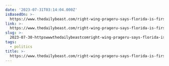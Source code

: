 ```yaml
---
date: '2023-07-31T03:14:04.000Z'
isBasedOn: >-
  https://www.thedailybeast.com/right-wing-prageru-says-florida-is-first-state-to-permit-its-curriculum-in-schools?ref=home?ref=home
link: >-
  https://www.thedailybeast.com/right-wing-prageru-says-florida-is-first-state-to-permit-its-curriculum-in-schools?ref=home?ref=home
slug: >-
  2023-07-30-httpswwwthedailybeastcomright-wing-prageru-says-florida-is-first-state-to-permit-its-curriculum-in-schoolsrefhomerefhome
tags:
  - politics
title: >-
  https://www.thedailybeast.com/right-wing-prageru-says-florida-is-first-state-to-permit-its-curriculum-in-schools?ref=home?ref=home
---
```


